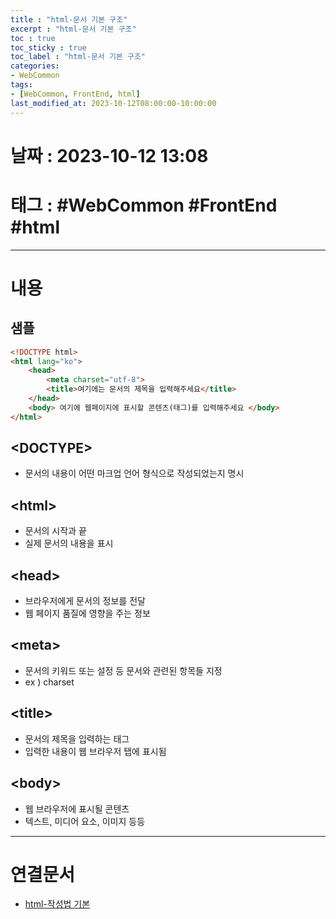 ```yaml
---
title : "html-문서 기본 구조"
excerpt : "html-문서 기본 구조"
toc : true
toc_sticky : true
toc_label : "html-문서 기본 구조"
categories:
- WebCommon
tags:
- [WebCommon, FrontEnd, html]
last_modified_at: 2023-10-12T08:00:00-10:00:00
---
```


# 날짜 : 2023-10-12 13:08

# 태그 : #WebCommon #FrontEnd #html
---

# 내용

## 샘플

```html
<!DOCTYPE html> 
<html lang="ko"> 
	<head> 
		<meta charset="utf-8"> 
		<title>여기에는 문서의 제목을 입력해주세요</title>
	</head> 
	<body> 여기에 웹페이지에 표시할 콘텐츠(태그)를 입력해주세요 </body>
</html>
```

## \<DOCTYPE\>
- 문서의 내용이 어떤 마크업 언어 형식으로 작성되었는지 명시

## \<html\>
- 문서의 시작과 끝
- 실제 문서의 내용을 표시

## \<head\>
- 브라우저에게 문서의 정보를 전달
- 웹 페이지 품질에 영향을 주는 정보

## \<meta\>
- 문서의 키워드 또는 설정 등 문서와 관련된 항목들 지정
- ex ) charset

## \<title\>
- 문서의 제목을 입력하는 태그
- 입력한 내용이 웹 브라우저 탭에 표시됨

## \<body\>
- 웹 브라우저에 표시될 콘텐츠
- 텍스트, 미디어 요소, 이미지 등등

---

# 연결문서
- [html-작성법 기본](../../webcommon/WebCommon-html-작성법-기본)
